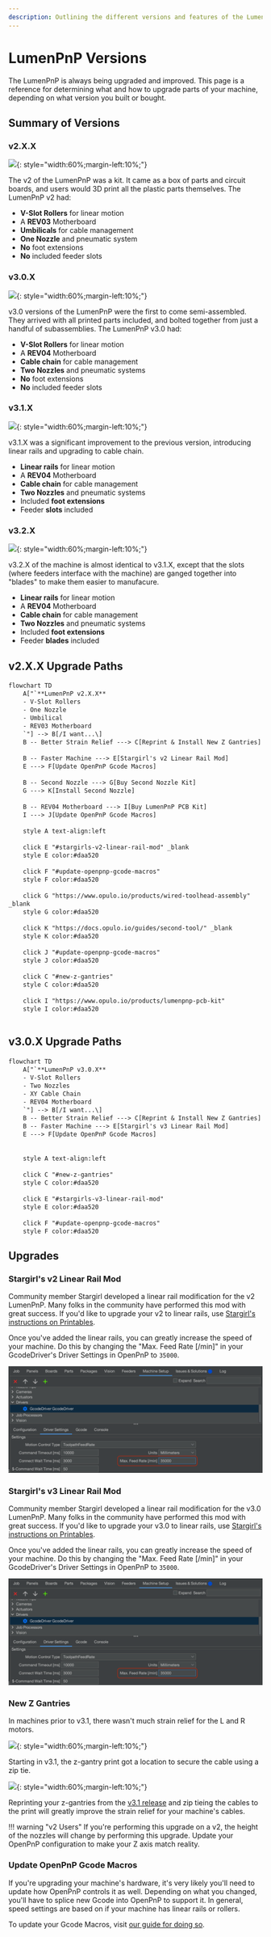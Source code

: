 ```yaml
---
description: Outlining the different versions and features of the LumenPnP
---
```


# LumenPnP Versions

The LumenPnP is always being upgraded and improved. This page is a reference for determining what and how to upgrade parts of your machine, depending on what version you built or bought.

## Summary of Versions

### v2.X.X

![](/byop/hero-alpha-min.webp){: style="width:60%;margin-left:10%;"}

The v2 of the LumenPnP was a kit. It came as a box of parts and circuit boards, and users would 3D print all the plastic parts themselves. The LumenPnP v2 had:

- **V-Slot Rollers** for linear motion
- A **REV03** Motherboard
- **Umbilicals** for cable management
- **One Nozzle** and pneumatic system
- **No** foot extensions
- **No** included feeder slots

### v3.0.X

![](/semi-assembly/semi-hero.webp){: style="width:60%;margin-left:10%;"}

v3.0 versions of the LumenPnP were the first to come semi-assembled. They arrived with all printed parts included, and bolted together from just a handful of subassemblies. The LumenPnP v3.0 had:

- **V-Slot Rollers** for linear motion
- A **REV04** Motherboard
- **Cable chain** for cable management
- **Two Nozzles** and pneumatic systems
- **No** foot extensions
- **No** included feeder slots

### v3.1.X

![](/semi-assembly-3-1/3_1.webp){: style="width:60%;margin-left:10%;"}

v3.1.X was a significant improvement to the previous version, introducing linear rails and upgrading to cable chain.

- **Linear rails** for linear motion
- A **REV04** Motherboard
- **Cable chain** for cable management
- **Two Nozzles** and pneumatic systems
- Included **foot extensions**
- Feeder **slots** included

### v3.2.X

![](/semi-assembly-3-1/3_1.webp){: style="width:60%;margin-left:10%;"}

v3.2.X of the machine is almost identical to v3.1.X, except that the slots (where feeders interface with the machine) are ganged together into "blades" to make them easier to manufacure.

- **Linear rails** for linear motion
- A **REV04** Motherboard
- **Cable chain** for cable management
- **Two Nozzles** and pneumatic systems
- Included **foot extensions**
- Feeder **blades** included

## v2.X.X Upgrade Paths

``` mermaid
flowchart TD
    A["`**LumenPnP v2.X.X**
    - V-Slot Rollers
    - One Nozzle
    - Umbilical
    - REV03 Motherboard
    `"] --> B[/I want...\]
    B -- Better Strain Relief ---> C[Reprint & Install New Z Gantries]

    B -- Faster Machine ---> E[Stargirl's v2 Linear Rail Mod]
    E ---> F[Update OpenPnP Gcode Macros]

    B -- Second Nozzle ---> G[Buy Second Nozzle Kit]
    G ---> K[Install Second Nozzle]

    B -- REV04 Motherboard ---> I[Buy LumenPnP PCB Kit]
    I ---> J[Update OpenPnP Gcode Macros]

    style A text-align:left

    click E "#stargirls-v2-linear-rail-mod" _blank
    style E color:#daa520

    click F "#update-openpnp-gcode-macros"
    style F color:#daa520

    click G "https://www.opulo.io/products/wired-toolhead-assembly" _blank
    style G color:#daa520

    click K "https://docs.opulo.io/guides/second-tool/" _blank
    style K color:#daa520

    click J "#update-openpnp-gcode-macros"
    style J color:#daa520

    click C "#new-z-gantries"
    style C color:#daa520

    click I "https://www.opulo.io/products/lumenpnp-pcb-kit"
    style I color:#daa520


```


## v3.0.X Upgrade Paths

``` mermaid
flowchart TD
    A["`**LumenPnP v3.0.X**
    - V-Slot Rollers
    - Two Nozzles
    - XY Cable Chain
    - REV04 Motherboard
    `"] --> B[/I want...\]
    B -- Better Strain Relief ---> C[Reprint & Install New Z Gantries]
    B -- Faster Machine ---> E[Stargirl's v3 Linear Rail Mod]
    E ---> F[Update OpenPnP Gcode Macros]


    style A text-align:left

    click C "#new-z-gantries"
    style C color:#daa520

    click E "#stargirls-v3-linear-rail-mod"
    style E color:#daa520

    click F "#update-openpnp-gcode-macros"
    style F color:#daa520

```

## Upgrades

### Stargirl's v2 Linear Rail Mod

Community member Stargirl developed a linear rail modification for the v2 LumenPnP. Many folks in the community have performed this mod with great success. If you'd like to upgrade your v2 to linear rails, use [Stargirl's instructions on Printables](https://www.printables.com/model/235331-lumen-pnp-linear-rail-mods).

Once you've added the linear rails, you can greatly increase the speed of your machine. Do this by changing the "Max. Feed Rate [/min]" in your GcodeDriver's Driver Settings in OpenPnP to `35000`.

![](img/update-speed.webp)

### Stargirl's v3 Linear Rail Mod

Community member Stargirl developed a linear rail modification for the v3.0 LumenPnP. Many folks in the community have performed this mod with great success. If you'd like to upgrade your v3.0 to linear rails, use [Stargirl's instructions on Printables](https://www.printables.com/model/278803-lumenpnp-linear-rail-mods-v3).

Once you've added the linear rails, you can greatly increase the speed of your machine. Do this by changing the "Max. Feed Rate [/min]" in your GcodeDriver's Driver Settings in OpenPnP to `35000`.

![](img/update-speed.webp)

### New Z Gantries

In machines prior to v3.1, there wasn't much strain relief for the L and R motors.

![](/semi-assembly/wiring/images/finished-head.webp){: style="width:60%;margin-left:10%;"}

Starting in v3.1, the z-gantry print got a location to secure the cable using a zip tie.

![](/semi-assembly-3-1/wiring-3-1/images/zip-lh-4.webp){: style="width:60%;margin-left:10%;"}

Reprinting your z-gantries from the [v3.1 release](https://github.com/opulo-inc/lumenpnp/releases/tag/v3.1.0) and zip tieing the cables to the print will greatly improve the strain relief for your machine's cables.

!!! warning "v2 Users"
    If you're performing this upgrade on a v2, the height of the nozzles will change by performing this upgrade. Update your OpenPnP configuration to make your Z axis match reality.

### Update OpenPnP Gcode Macros

If you're upgrading your machine's hardware, it's very likely you'll need to update how OpenPnP controls it as well. Depending on what you changed, you'll have to splice new Gcode into OpenPnP to support it. In general, speed settings are based on if your machine has linear rails or rollers.

To update your Gcode Macros, visit [our guide for doing so](/guides/update-gcode-macros).
